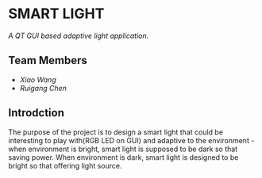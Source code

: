 # SMART LIGHT
_A QT GUI based adaptive light application._
## Team Members
- _Xiao Wang_
- _Ruigang Chen_
## Introdction
The purpose of the project is to design a smart light that could be interesting to play with(RGB LED on GUI) and adaptive to the environment - when environment is bright, smart light is supposed to be dark so that saving power. When environment is dark, smart light is designed to be bright so that offering light source.
